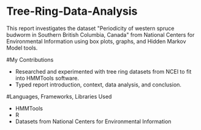 # Tree-Ring-Data-Analysis
This report investigates the dataset "Periodicity of western spruce budworm in Southern British Columbia, Canada" from National Centers for Environmental Information using box plots, graphs, and Hidden Markov Model tools.

#My Contributions
- Researched and experimented with tree ring datasets from NCEI to fit into HMMTools software.
- Typed report introduction, context, data analysis, and conclusion.

#Languages, Frameworks, Libraries Used
- HMMTools
- R
- Datasets from National Centers for Environmental Information
